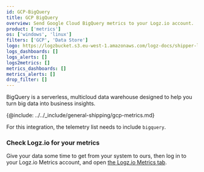 ```yaml
---
id: GCP-BigQuery
title: GCP BigQuery
overview: Send Google Cloud BigQuery metrics to your Logz.io account.
product: ['metrics']
os: ['windows', 'linux']
filters: ['GCP', 'Data Store']
logo: https://logzbucket.s3.eu-west-1.amazonaws.com/logz-docs/shipper-logos/bigquery.png
logs_dashboards: []
logs_alerts: []
logs2metrics: []
metrics_dashboards: []
metrics_alerts: []
drop_filter: []
---
```



BigQuery is a serverless, multicloud data warehouse designed to help you turn big data into business insights. 


{@include: ../../_include/general-shipping/gcp-metrics.md}  

For this integration, the telemetry list needs to include `bigquery`.

### Check Logz.io for your metrics

Give your data some time to get from your system to ours, then log in to your Logz.io Metrics account, and open [the Logz.io Metrics tab](https://app.logz.io/#/dashboard/metrics/).
